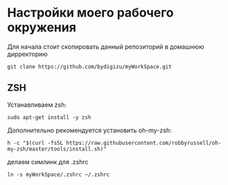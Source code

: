 # Настройки моего рабочего окружения 
Для начала стоит скопировать данный репозиторий в домашнюю дирректорию
```
git clone https://github.com/bydigizu/myWorkSpace.git
```
## ZSH
Устанавливаем zsh:
```
sudo apt-get install -y zsh
```
Дополнительно рекомендуется установить oh-my-zsh:
```
h -c "$(curl -fsSL https://raw.githubusercontent.com/robbyrussell/oh-my-zsh/master/tools/install.sh)"
```
делаем симлинк для .zshrc
```
ln -s myWorkSpace/.zshrc ~/.zshrc
```

